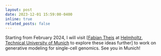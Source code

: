```yaml
---
layout: post
date: 2023-12-01 15:59:00-0400
inline: true
related_posts: false
---
```


Starting from February 2024, I will visit [[Fabian Theis](https://www.helmholtz-munich.de/en/icb/pi/fabian-theis) at [Helmholtz](https://www.helmholtz-munich.de/en), [Technical University of Munich](https://www.tum.de/en/) to explore these ideas further] to work on generative modeling for single-cell genomics. See you in Munich!
